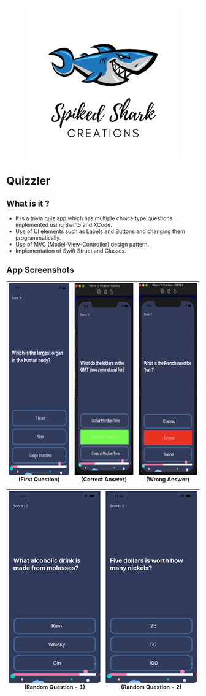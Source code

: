 
<p align="center">
    <img src="Documentation/Logo.png" height="400">
</p>

#  Quizzler

## What is it ?

* It is a trivia quiz app which has multiple choice type questions implemented using Swift5 and XCode. 
* Use of UI elements such as Labels and Buttons and changing them programmatically. 
* Use of MVC (Model-View-Controller) design pattern. 
* Implementation of Swift Struct and Classes.


## App Screenshots

 | <img src="Documentation/1stQ.png" width="250" height="500"> (First Question) | <img src="Documentation/CorrectAnswer.png" width="250" height="500"> (Correct Answer) | <img src="Documentation/WrongAnswer.png" width="250" height="500"> (Wrong Answer)|
 |:---:|:---:|:---:|
 
 <img src="Documentation/RandomQ.png" width="250" height="500"> (Random Question - 1) |<img src="Documentation/RandomQ2.png" width="250" height="500"> (Random Question - 2) |
 |:---:|:---:|
 

